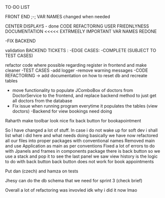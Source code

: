 TO-DO LIST

FRONT END ;-; 
VAR NAMES changed when needed

CENTER DISPLAYS - done
CODE REFACTORING
USER FRIEDNLYNESS
DOCUMENTATION <<<<< EXTRMEELY IMPORTANT
VAR NAMES REDONE

-FIX BACKEND


validation BACKEND TICKETS :
-EDGE CASES: -COMPLETE (SUBJECT TO TEST CASES)

refactor code where possible regarding register in frontend and make cleaner 
-TEST CASES 
-add logger
-remove warning messages
-CODE REFACTORING 
    -> add documentation on how to reset db and recreate tables
- move functionality to populate JComboBox of doctors from DoctorService to the frontend, and
replace backend method to just get all doctors from the database
- Fix issue when running program everytime it populates the tables (view doctors)
-Backend for view bookings need doing

Raharth
make toolbar look nice
fix back button for bookapointment

So I have changed a lot of stuff. In case i do not wake up for soft dev i shall list what i did here and what needs doing
basically we have now refactored all our files into proper packages with conventional names
Removed main and use Application as main as per conventions
Fixed a lot of errors to do with Jpanels and frames
in components package there is back button so we use a stack and pop it to see the last panel we saw
view history is the logic to do with back button
back button does not work for book appointments

Put dan (czech) and hamza on tests 

Jhesy can do the db schema that we need for sprint 3 (check  brief)

Overall a lot of refactoring was invovled idk why i did it now lmao 
